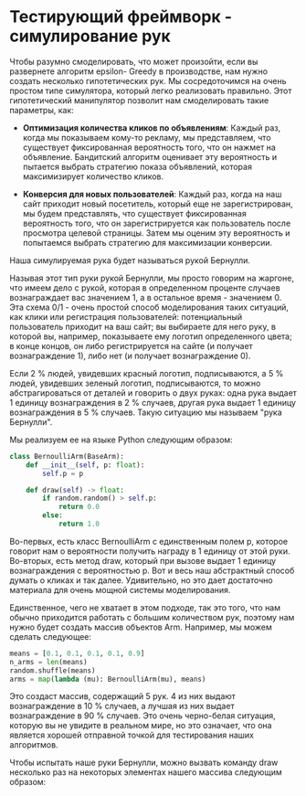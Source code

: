 # Тестирующий фреймворк - симулирование рук

Чтобы разумно смоделировать, что может произойти, если вы развернете алгоритм epsilon- Greedy в производстве, нам нужно создать несколько гипотетических рук. Мы сосредоточимся на очень простом типе симулятора, который легко реализовать правильно. Этот гипотетический манипулятор позволит нам смоделировать такие параметры, как:

- **Оптимизация количества кликов по объявлениям**: Каждый раз, когда мы показываем кому-то рекламу, мы представляем, что существует фиксированная вероятность того, что он нажмет на объявление. Бандитский алгоритм оценивает эту вероятность и пытается выбрать стратегию показа объявлений, которая максимизирует количество кликов.

- **Конверсия для новых пользователей**: Каждый раз, когда на наш сайт приходит новый посетитель, который еще не зарегистрирован, мы будем представлять, что существует фиксированная вероятность того, что он зарегистрируется как пользователь после просмотра целевой страницы. Затем мы оценим эту вероятность и попытаемся выбрать стратегию для максимизации конверсии.

Наша симулируемая рука будет называться рукой Бернулли. 

Называя этот тип руки рукой Бернулли, мы просто говорим на жаргоне, что имеем дело с рукой, которая в определенном проценте случаев вознаграждает вас значением 1, а в остальное время - значением 0. Эта схема 0/1 - очень простой способ моделирования таких ситуаций, как клики или регистрация пользователей: потенциальный пользователь приходит на ваш сайт; вы выбираете для него руку, в которой вы, например, показываете ему логотип определенного цвета; в конце концов, он либо регистрируется на сайте (и получает вознаграждение 1), либо нет (и получает вознаграждение 0). 

Если 2 % людей, увидевших красный логотип, подписываются, а 5 % людей, увидевших зеленый логотип, подписываются, то можно абстрагироваться от деталей и говорить о двух руках: одна рука выдает 1 единицу вознаграждения в 2 % случаев, другая рука выдает 1 единицу вознаграждения в 5 % случаев. Такую ситуацию мы называем "рука Бернулли". 

Мы реализуем ее на языке Python следующим образом:

```python
class BernoulliArm(BaseArm):
    def __init__(self, p: float):
        self.p = p

    def draw(self) -> float:
        if random.random() > self.p:
            return 0.0
        else:
            return 1.0
```

Во-первых, есть класс BernoulliArm с единственным полем p, которое говорит нам о вероятности получить награду в 1 единицу от этой руки. Во-вторых, есть метод draw, который при вызове выдает 1 единицу вознаграждения с вероятностью p. Вот и весь наш абстрактный способ думать о кликах и так далее. Удивительно, но это дает достаточно материала для очень мощной системы моделирования.

Единственное, чего не хватает в этом подходе, так это того, что нам обычно приходится работать с большим количеством рук, поэтому нам нужно будет создать массив объектов Arm. Например, мы можем сделать следующее:

```python
means = [0.1, 0.1, 0.1, 0.1, 0.9]
n_arms = len(means)
random.shuffle(means)
arms = map(lambda (mu): BernoulliArm(mu), means)
```

Это создаст массив, содержащий 5 рук. 4 из них выдают вознаграждение в 10 % случаев, а лучшая из них выдает вознаграждение в 90 % случаев. Это очень черно-белая ситуация, которую вы не увидите в реальном мире, но это означает, что она является хорошей отправной точкой для тестирования наших алгоритмов.

Чтобы испытать наше руки Бернулли, можно вызвать команду draw несколько раз на некоторых элементах нашего массива следующим образом:
